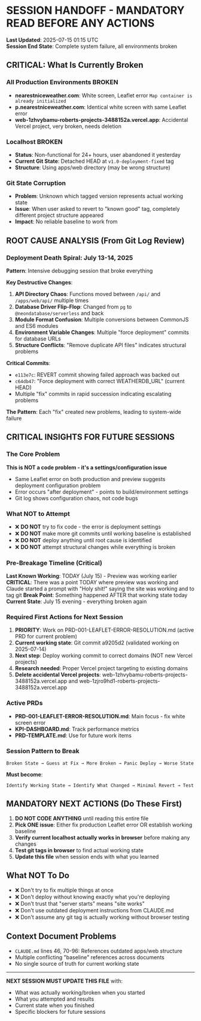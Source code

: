 # SESSION HANDOFF - MANDATORY READ BEFORE ANY ACTIONS

**Last Updated**: 2025-07-15 01:15 UTC  
**Session End State**: Complete system failure, all environments broken

## CRITICAL: What Is Currently Broken

### All Production Environments BROKEN
- **nearestniceweather.com**: White screen, Leaflet error `Map container is already initialized`
- **p.nearestniceweather.com**: Identical white screen with same Leaflet error
- **web-1zhvybamu-roberts-projects-3488152a.vercel.app**: Accidental Vercel project, very broken, needs deletion

### Localhost BROKEN
- **Status**: Non-functional for 24+ hours, user abandoned it yesterday
- **Current Git State**: Detached HEAD at `v1.0-deployment-fixed` tag
- **Structure**: Using apps/web directory (may be wrong structure)

### Git State Corruption
- **Problem**: Unknown which tagged version represents actual working state
- **Issue**: When user asked to revert to "known good" tag, completely different project structure appeared
- **Impact**: No reliable baseline to work from

## ROOT CAUSE ANALYSIS (From Git Log Review)

### Deployment Death Spiral: July 13-14, 2025
**Pattern**: Intensive debugging session that broke everything

**Key Destructive Changes**:
1. **API Directory Chaos**: Functions moved between `/api/` and `/apps/web/api/` multiple times
2. **Database Driver Flip-Flop**: Changed from `pg` to `@neondatabase/serverless` and back
3. **Module Format Confusion**: Multiple conversions between CommonJS and ES6 modules
4. **Environment Variable Changes**: Multiple "force deployment" commits for database URLs
5. **Structure Conflicts**: "Remove duplicate API files" indicates structural problems

**Critical Commits**:
- `e113e7c`: REVERT commit showing failed approach was backed out
- `c64db47`: "Force deployment with correct WEATHERDB_URL" (current HEAD)
- Multiple "fix" commits in rapid succession indicating escalating problems

**The Pattern**: Each "fix" created new problems, leading to system-wide failure

## CRITICAL INSIGHTS FOR FUTURE SESSIONS

### The Core Problem
**This is NOT a code problem - it's a settings/configuration issue**
- Same Leaflet error on both production and preview suggests deployment configuration problem
- Error occurs "after deployment" - points to build/environment settings
- Git log shows configuration chaos, not code bugs

### What NOT to Attempt
- ❌ **DO NOT** try to fix code - the error is deployment settings
- ❌ **DO NOT** make more git commits until working baseline is established  
- ❌ **DO NOT** deploy anything until root cause is identified
- ❌ **DO NOT** attempt structural changes while everything is broken

### Pre-Breakage Timeline (Critical)
**Last Known Working**: TODAY (July 15) - Preview was working earlier
**CRITICAL**: There was a point TODAY where preview was working and Claude started a prompt with "Holy shit!" saying the site was working and to tag git
**Break Point**: Something happened AFTER that working state today
**Current State**: July 15 evening - everything broken again

### Required First Actions for Next Session
1. **PRIORITY**: Work on PRD-001-LEAFLET-ERROR-RESOLUTION.md (active PRD for current problem)
2. **Current working state**: Git commit a9205d2 (validated working on 2025-07-14)
3. **Next step**: Deploy working commit to correct domains (NOT new Vercel projects)
4. **Research needed**: Proper Vercel project targeting to existing domains
5. **Delete accidental Vercel projects**: web-1zhvybamu-roberts-projects-3488152a.vercel.app and web-1zjro9hd1-roberts-projects-3488152a.vercel.app

### Active PRDs
- **PRD-001-LEAFLET-ERROR-RESOLUTION.md**: Main focus - fix white screen error
- **KPI-DASHBOARD.md**: Track performance metrics
- **PRD-TEMPLATE.md**: Use for future work items

### Session Pattern to Break
```
Broken State → Guess at Fix → More Broken → Panic Deploy → Worse State
```
**Must become**:
```
Identify Working State → Identify What Changed → Minimal Revert → Test
```

## MANDATORY NEXT ACTIONS (Do These First)

1. **DO NOT CODE ANYTHING** until reading this entire file
2. **Pick ONE issue**: Either fix production Leaflet error OR establish working baseline
3. **Verify current localhost actually works in browser** before making any changes
4. **Test git tags in browser** to find actual working state
5. **Update this file** when session ends with what you learned

## What NOT To Do

- ❌ Don't try to fix multiple things at once
- ❌ Don't deploy without knowing exactly what you're deploying
- ❌ Don't trust that "server starts" means "site works"
- ❌ Don't use outdated deployment instructions from CLAUDE.md
- ❌ Don't assume any git tag is actually working without browser testing

## Context Document Problems

- `CLAUDE.md` lines 46, 70-96: References outdated apps/web structure
- Multiple conflicting "baseline" references across documents
- No single source of truth for current working state

---

**NEXT SESSION MUST UPDATE THIS FILE** with:
- What was actually working/broken when you started
- What you attempted and results
- Current state when you finished
- Specific blockers for future sessions